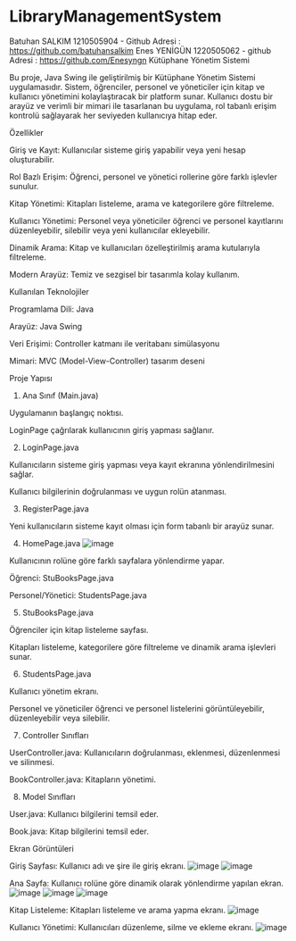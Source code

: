 # LibraryManagementSystem
Batuhan SALKIM 1210505904 - Github Adresi : https://github.com/batuhansalkim
Enes YENİGÜN 1220505062 - github Adresi : https://github.com/Enesyngn
Kütüphane Yönetim Sistemi

Bu proje, Java Swing ile geliştirilmiş bir Kütüphane Yönetim Sistemi uygulamasıdır. Sistem, öğrenciler, personel ve yöneticiler için kitap ve kullanıcı yönetimini kolaylaştıracak bir platform sunar. Kullanıcı dostu bir arayüz ve verimli bir mimari ile tasarlanan bu uygulama, rol tabanlı erişim kontrolü sağlayarak her seviyeden kullanıcıya hitap eder.

Özellikler

Giriş ve Kayıt: Kullanıcılar sisteme giriş yapabilir veya yeni hesap oluşturabilir.

Rol Bazlı Erişim: Öğrenci, personel ve yönetici rollerine göre farklı işlevler sunulur.

Kitap Yönetimi: Kitapları listeleme, arama ve kategorilere göre filtreleme.

Kullanıcı Yönetimi: Personel veya yöneticiler öğrenci ve personel kayıtlarını düzenleyebilir, silebilir veya yeni kullanıcılar ekleyebilir.

Dinamik Arama: Kitap ve kullanıcıları özelleştirilmiş arama kutularıyla filtreleme.

Modern Arayüz: Temiz ve sezgisel bir tasarımla kolay kullanım.

Kullanılan Teknolojiler

Programlama Dili: Java

Arayüz: Java Swing

Veri Erişimi: Controller katmanı ile veritabanı simülasyonu

Mimari: MVC (Model-View-Controller) tasarım deseni

Proje Yapısı

1. Ana Sınıf (Main.java)

Uygulamanın başlangıç noktısı.

LoginPage çağrılarak kullanıcının giriş yapması sağlanır.

2. LoginPage.java

Kullanıcıların sisteme giriş yapması veya kayıt ekranına yönlendirilmesini sağlar.

Kullanıcı bilgilerinin doğrulanması ve uygun rolün atanması.

3. RegisterPage.java

Yeni kullanıcıların sisteme kayıt olması için form tabanlı bir arayüz sunar.

4. HomePage.java
![image](https://github.com/user-attachments/assets/efe02453-2e0d-4973-b721-9b2c84995636)

Kullanıcının rolüne göre farklı sayfalara yönlendirme yapar.

Öğrenci: StuBooksPage.java

Personel/Yönetici: StudentsPage.java

5. StuBooksPage.java

Öğrenciler için kitap listeleme sayfası.

Kitapları listeleme, kategorilere göre filtreleme ve dinamik arama işlevleri sunar.

6. StudentsPage.java

Kullanıcı yönetim ekranı.

Personel ve yöneticiler öğrenci ve personel listelerini görüntüleyebilir, düzenleyebilir veya silebilir.

7. Controller Sınıfları

UserController.java: Kullanıcıların doğrulanması, eklenmesi, düzenlenmesi ve silinmesi.

BookController.java: Kitapların yönetimi.

8. Model Sınıfları

User.java: Kullanıcı bilgilerini temsil eder.

Book.java: Kitap bilgilerini temsil eder.

Ekran Görüntüleri

Giriş Sayfası: Kullanıcı adı ve şire ile giriş ekranı.
![image](https://github.com/user-attachments/assets/00da2804-c852-4c5b-9aa2-40b1daaa0ebf)
![image](https://github.com/user-attachments/assets/6d4e3dcb-d104-4453-a83a-ae4f7039650b)

Ana Sayfa: Kullanıcı rolüne göre dinamik olarak yönlendirme yapılan ekran.
![image](https://github.com/user-attachments/assets/efe02453-2e0d-4973-b721-9b2c84995636)
![image](https://github.com/user-attachments/assets/51f3a025-e4b0-4a00-89e6-7dc84553fd4c)
![image](https://github.com/user-attachments/assets/dfb83fac-f823-4eb1-a51a-985280fe8277)

Kitap Listeleme: Kitapları listeleme ve arama yapma ekranı.
![image](https://github.com/user-attachments/assets/7ef5d953-f473-475b-ac0c-f845242c0863)

Kullanıcı Yönetimi: Kullanıcıları düzenleme, silme ve ekleme ekranı.
![image](https://github.com/user-attachments/assets/eab4117a-1a88-48d2-9f66-845b64d77007)
